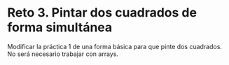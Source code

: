# Reto 3. Pintar dos cuadrados de forma simultánea

Modificar la práctica 1 de una forma básica para que pinte dos cuadrados.
No será necesario trabajar con arrays.